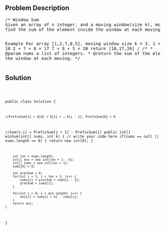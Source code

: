 <!--
<style>
  body { font-family: Arial, sans-serif; }
  .container { max-width: 400px; margin: 50px; padding: 10px; }
  .comment-block { background-color: #f9f9f9; padding: 10px; border-left: 5px solid #ccc; max-width: 400px; margin: 50px; overflow-wrap: break-word; white-space: pre-wrap; }
  .code-block { background-color: #f4f4f4; padding: 10px; border: 1px solid #ddd; }
</style>
-->

<div class='container'>
<h2>Problem Description</h2>
<div class='comment-block'>
<pre>
/* Window Sum
Given an array of n integer, and a moving window(size k), move the window at each iteration from the start of the array, 
find the sum of the element inside the window at each moving.

Example
For array [1,2,7,8,5], moving window size k = 3. 
1 + 2 + 7 = 10
2 + 7 + 8 = 17
7 + 8 + 5 = 20
return [10,17,20]
*/
    /**
     * @param nums a list of integers.
     * @return the sum of the element inside the window at each moving.
     */
</pre>
</div>

<h2>Solution</h2>
<div class='code-block'>
<pre><code class='language-java'>

public class Solution {


    //PrefixSum[i] = A[0] + A[1] + … A[i - 1], PrefixSum[0] = 0
   //Sum(i~j) = PrefixSum[j + 1] - PrefixSum[i]
    public int[] winSum(int[] nums, int k) {
        // write your code here
        if(nums == null || nums.length == 0) {
            return new int[0];
        }
        
        int len = nums.length;
        int[] ans = new int[len + 1 - k];
        int[] sums = new int[len + 1];
        sums[0] = 0;
        
        int prevSum = 0;
        for(int i = 1; i < len + 1; i++) {
            sums[i] = prevSum + nums[i - 1];
            prevSum = sums[i];
        }
    
        for(int i = 0; i < ans.length; i++) {
            ans[i] = sums[i + k] - sums[i];
        }
        return ans;
    }
}
</code></pre>
</div>
</div>
